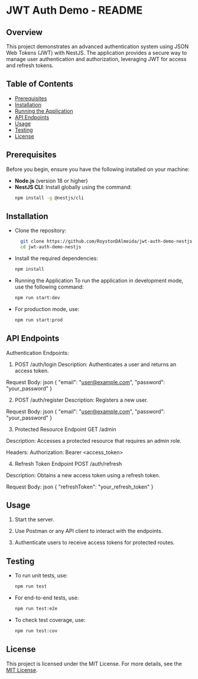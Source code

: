 # JWT Auth Demo - README

## Overview

This project demonstrates an advanced authentication system using JSON Web Tokens (JWT) with NestJS. The application provides a secure way to manage user authentication and authorization, leveraging JWT for access and refresh tokens.

## Table of Contents

- [Prerequisites](#prerequisites)
- [Installation](#installation)
- [Running the Application](#running-the-application)
- [API Endpoints](#api-endpoints)
- [Usage](#usage)
- [Testing](#testing)
- [License](#license)

## Prerequisites

Before you begin, ensure you have the following installed on your machine:

- **Node.js** (version 18 or higher)
- **NestJS CLI**: Install globally using the command:
  ```bash
  npm install -g @nestjs/cli

## Installation
- Clone the repository:
  ```bash
    git clone https://github.com/RoystonDAlmeida/jwt-auth-demo-nestjs.git
    cd jwt-auth-demo-nestjs

- Install the required dependencies:
  ```bash
  npm install

- Running the Application
  To run the application in development mode, use the following command:
  ```bash
  npm run start:dev

- For production mode, use:
  ```bash
  npm run start:prod

## API Endpoints

Authentication Endpoints:

1. POST /auth/login
Description: Authenticates a user and returns an access token.

Request Body:
json
{
  "email": "user@example.com",
  "password": "your_password"
}

2. POST /auth/register
Description: Registers a new user.

Request Body:
json
{
  "email": "user@example.com",
  "password": "your_password"
}

3. Protected Resource Endpoint
GET /admin

Description: Accesses a protected resource that requires an admin role.

Headers: Authorization: Bearer <access_token>

4. Refresh Token Endpoint
POST /auth/refresh

Description: Obtains a new access token using a refresh token.

Request Body:
json
{
  "refreshToken": "your_refresh_token"
}

## Usage

1. Start the server.

2. Use Postman or any API client to interact with the endpoints.

3. Authenticate users to receive access tokens for protected routes.

## Testing

- To run unit tests, use:
  ```bash
  npm run test

- For end-to-end tests, use:
  ```bash
  npm run test:e2e

- To check test coverage, use:
  ```bash
  npm run test:cov

## License

This project is licensed under the MIT License. For more details, see the [MIT License](https://opensource.org/licenses/MIT).